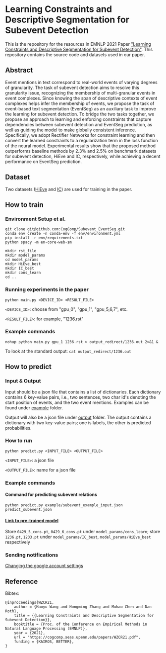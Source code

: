 # Learning Constraints and Descriptive Segmentation for Subevent Detection

This is the repository for the resources in EMNLP 2021 Paper ["Learning Constraints and Descriptive Segmentation for Subevent Detection"](https://arxiv.org/pdf/2109.06316.pdf). This repository contains the source code and datasets used in our paper.

## Abstract

Event mentions in text correspond to real-world events of varying degrees of granularity. The task of subevent detection aims to resolve this granularity issue, recognizing the membership of multi-granular events in event complexes. Since knowing the span of descriptive contexts of event complexes helps infer the membership of events, we propose the task of event-based text segmentation (EventSeg) as an auxiliary task to improve the learning for subevent detection. To bridge the two tasks together, we propose an approach to learning and enforcing constraints that capture dependencies between subevent detection and EventSeg prediction, as well as guiding the model to make globally consistent inference. Specifically, we adopt Rectifier Networks for constraint learning and then convert the learned constraints to a regularization term in the loss function of the neural model. Experimental results show that the proposed method outperforms baseline methods by 2.3% and 2.5% on benchmark datasets for subevent detection, HiEve and IC, respectively, while achieving a decent performance on EventSeg prediction. 

## Dataset

Two datasets ([HiEve](https://github.com/CogComp/Subevent_EventSeg/tree/main/hievents_v2) and [IC](https://github.com/CogComp/Subevent_EventSeg/tree/main/IC)) are used for training in the paper. 

## How to train
### Environment Setup et al.
```
git clone git@github.com:CogComp/Subevent_EventSeg.git
conda env create -n conda-env -f env/environment.yml
pip install -r env/requirements.txt
python spacy -m en-core-web-sm

mkdir rst_file
mkdir model_params
cd model_params
mkdir HiEve_best
mkdir IC_best
mkdir cons_learn
cd ..
```
### Running experiments in the paper
`python main.py <DEVICE_ID> <RESULT_FILE>`

`<DEVICE_ID>`: choose from "gpu_0", "gpu_1", "gpu_5,6,7", etc.

`<RESULT_FILE>`: for example, "1236.rst"

### Example commands 
`nohup python main.py gpu_1 1236.rst > output_redirect/1236.out 2>&1 &`

To look at the standard output: `cat output_redirect/1236.out`

## How to predict

### Input & Output

Input should be a json file that contains a list of dictionaries. Each dictionary contains 6 key-value pairs, i.e., two sentences, two char id's denoting the start position of events, and the two event mentions. Examples can be found under [example](https://github.com/CogComp/Subevent_EventSeg/tree/main/example) folder.

Output will also be a json file under [output](https://github.com/CogComp/Subevent_EventSeg/tree/main/output) folder. The output contains a dictionary with two key-value pairs; one is labels, the other is predicted probabilities.

### How to run 
`python predict.py <INPUT_FILE> <OUTPUT_FILE>`

`<INPUT_FILE>`: a json file

`<OUTPUT_FILE>`: name for a json file

### Example commands
#### Command for predicting subevent relations
`python predict.py example/subevent_example_input.json predict_subevent.json`

#### [Link to pre-trained model](https://drive.google.com/drive/folders/1T_lOE75mzK86NzEhWDxC9rHKEdVc1_KB?usp=sharing)

Store `0429_5_cons.pt`, `0429_6_cons.pt` under `model_params/cons_learn`; store `1236.pt`, `1233.pt` under `model_params/IC_best`, `model_params/HiEve_best` respectively
 
### Sending notifications
[Changing the google account settings](https://www.google.com/settings/security/lesssecureapps)
## Reference
Bibtex:
```
@inproceedings{WZCR21,
    author = {Haoyu Wang and Hongming Zhang and Muhao Chen and Dan Roth},
    title = {{Learning Constraints and Descriptive Segmentation for Subevent Detection}},
    booktitle = {Proc. of the Conference on Empirical Methods in Natural Language Processing (EMNLP)},
    year = {2021},
    url = "https://cogcomp.seas.upenn.edu/papers/WZCR21.pdf",
    funding = {KAIROS, BETTER},
}
```

